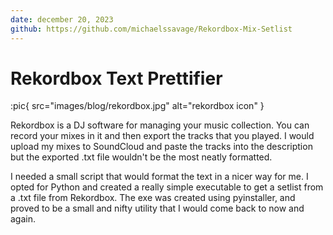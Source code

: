 ```yaml
---
date: december 20, 2023
github: https://github.com/michaelssavage/Rekordbox-Mix-Setlist
---
```


# Rekordbox Text Prettifier

:pic{ src="images/blog/rekordbox.jpg" alt="rekordbox icon" }

Rekordbox is a DJ software for managing your music collection. You can record your mixes in it and then export the tracks that you played. I would upload my mixes to SoundCloud and paste the tracks into the description but the exported .txt file wouldn't be the most neatly formatted.

I needed a small script that would format the text in a nicer way for me. I opted for Python and created a really simple executable to get a setlist from a .txt file from Rekordbox. The exe was created using pyinstaller, and proved to be a small and nifty utility that I would come back to now and again.
